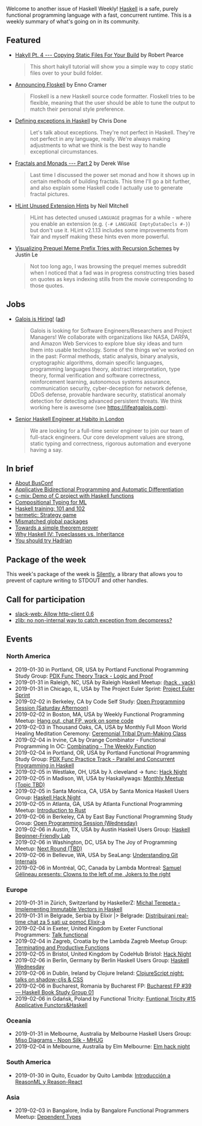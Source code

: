 <!-- 2019-01-31 -->

Welcome to another issue of Haskell Weekly!
[Haskell](https://www.haskell.org) is a safe, purely functional programming language with a fast, concurrent runtime.
This is a weekly summary of what's going on in its community.

## Featured

-   [Hakyll Pt. 4 --- Copying Static Files For Your Build](https://robertwpearce.com/hakyll-pt-4-copying-static-files-for-your-build.html) by Robert Pearce

    > This short hakyll tutorial will show you a simple way to copy static files over to your build folder.

-   [Announcing Floskell](https://memfrob.de/posts/announcing-floskell/) by Enno Cramer

    > Floskell is a new Haskell source code formatter. Floskell tries to be flexible, meaning that the user should be able to tune the output to match their personal style preference.

-   [Defining exceptions in Haskell](https://www.fpcomplete.com/blog/defining-exceptions-in-haskell) by Chris Done

    > Let's talk about exceptions. They're not perfect in Haskell. They're not perfect in any language, really. We're always making adjustments to what we think is the best way to handle exceptional circumstances.

-   [Fractals and Monads --- Part 2](https://dkwise.wordpress.com/2019/01/30/fractals-and-monads-part-2/) by Derek Wise

    > Last time I discussed the power set monad and how it shows up in certain methods of building fractals. This time I'll go a bit further, and also explain some Haskell code I actually use to generate fractal pictures.

-   [HLint Unused Extension Hints](https://neilmitchell.blogspot.com/2019/01/hlint-unused-extension-hints.html) by Neil Mitchell

    > HLint has detected unused `LANGUAGE` pragmas for a while - where you enable an extension (e.g. `{-# LANGUAGE EmptyDataDecls #-}`) but don't use it. HLint v2.1.13 includes some improvements from Yair and myself making these hints even more powerful.

-   [Visualizing Prequel Meme Prefix Tries with Recursion Schemes](https://blog.jle.im/entry/tries-with-recursion-schemes.html) by Justin Le

    > Not too long ago, I was browsing the prequel memes subreddit when I noticed that a fad was in progress constructing tries based on quotes as keys indexing stills from the movie corresponding to those quotes.

## Jobs

-   [Galois is Hiring!](https://workforcenow.adp.com/jobs/apply/posting.html?client=galois&ccId=19000101_000001&type=MP&lang=en_US) ([ad](https://haskellweekly.news/advertising.html))

    > Galois is looking for Software Engineers/Researchers and Project Managers! We collaborate with organizations like NASA, DARPA, and Amazon Web Services to explore blue sky ideas and turn them into usable technology. Some of the things we've worked on in the past: Formal methods, static analysis, binary analysis, cryptographic algorithms, domain specific languages, programming languages theory, abstract interpretation, type theory, formal verification and software correctness, reinforcement learning, autonomous systems assurance, communication security, cyber-deception for network defense, DDoS defense, provable hardware security, statistical anomaly detection for detecting advanced persistent threats. We think working here is awesome (see <https://lifeatgalois.com>).

-   [Senior Haskell Engineer at Habito in London](https://functional.works-hub.com/jobs/senior-haskell-engineer-london-united-kingdom-98704)

    > We are looking for a full-time senior engineer to join our team of full-stack engineers. Our core development values are strong, static typing and correctness, rigorous automation and everyone having a say.

## In brief

-   [About BusConf](https://www.tpflug.me/2019/01/28/about-busconf/)
-   [Applicative Bidirectional Programming and Automatic Differentiation](http://www.philipzucker.com/bidirectional-applicative-programming-and-automatic-differentation/)
-   [c-mix: Demo of C project with Haskell functions](https://github.com/begriffs/c-mix/tree/d509128d6d1a54d9c6a35b7baf8f52759ff42ad9)
-   [Compositional Typing for ML](https://hydraz.semi.works/posts/2019-01-28.html)
-   [Haskell training: 101 and 102](https://github.com/google/haskell-trainings/tree/a14f9f922b5cc46bc04b96203c688ddbe5ad1fc7)
-   [hermetic: Strategy game](https://github.com/seagreen/hermetic/tree/727381714c956a385c3968ea2a84ce9ecbf8c2d9)
-   [Mismatched global packages](https://www.snoyman.com/blog/2019/01/mismatched-global-packages)
-   [Towards a simple theorem prover](https://medium.com/@maiavictor/towards-a-simple-theorem-prover-5005a1e66a6f)
-   [Why Haskell IV: Typeclasses vs. Inheritance](https://mmhaskell.com/blog/2019/1/28/why-haskell-iv-typeclasses-vs-inheritance)
-   [You should try Hadrian](https://blogs.ncl.ac.uk/andreymokhov/you-should-try-hadrian/)

## Package of the week

This week's package of the week is [Silently](https://hackage.haskell.org/package/silently-1.2.5),
a library that allows you to prevent of capture writing to STDOUT and other handles.

## Call for participation

-   [slack-web: Allow http-client 0.6](https://github.com/jpvillaisaza/slack-web/issues/72)
-   [zlib: no non-internal way to catch exception from decompress?](https://github.com/haskell/zlib/issues/9)

## Events

### North America

- 2019-01-30 in Portland, OR, USA by Portland Functional Programming Study Group: [PDX Func Theory Track - Logic and Proof](https://www.meetup.com/Portland-Functional-Programming-Study-Group/events/mpwwbqyzcbfc/)
- 2019-01-31 in Raleigh, NC, USA by Raleigh Haskell Meetup: [(hack . yack)](https://www.meetup.com/Raleigh-Haskell-Meetup/events/nsfsnqyzcbpc/)
- 2019-01-31 in Chicago, IL, USA by The Project Euler Sprint: [Project Euler Sprint](https://www.meetup.com/Project-Euler-Sprint/events/ngwzxmyzcbpc/)
- 2019-02-02 in Berkeley, CA by Code Self Study: [Open Programming Session (Saturday Afternoon)](https://www.meetup.com/codeselfstudy/events/dkwpzpyzdbdb/)
- 2019-02-02 in Boston, MA, USA by Weekly Functional Programming Meetup: [Hang out, chat FP, work on some code](https://www.meetup.com/Weekly-Functional-Programming-Meetup/events/vdlnqpyzdbdb/)
- 2019-02-03 in Thousand Oaks, CA, USA by Monthly Full Moon World Healing Meditation Ceremony: [Ceremonial Tribal Drum-Making Class](https://www.meetup.com/Full-Moon-World-Healing-Meditation-Ceremony/events/258086797/)
- 2019-02-04 in Irvine, CA by Orange Combinator - Functional Programming In OC: [Combinating - The Weekly Function](https://www.meetup.com/orange-combinator/events/lxvjrpyzdbgb/)
- 2019-02-04 in Portland, OR, USA by Portland Functional Programming Study Group: [PDX Func Practice Track - Parallel and Concurrent Programming in Haskell](https://www.meetup.com/Portland-Functional-Programming-Study-Group/events/rtfghqyzdbgb/)
- 2019-02-05 in Westlake, OH, USA by λ cleveland -> func: [Hack Night](https://www.meetup.com/%CE%BB-cleveland-func/events/ntkvqpyzdbhb/)
- 2019-02-05 in Madison, WI, USA by Haskallywags: [Monthly Meetup (Topic TBD)](https://www.meetup.com/Haskallywags/events/258126764/)
- 2019-02-05 in Santa Monica, CA, USA by Santa Monica Haskell Users Group: [Haskell Hack Night](https://www.meetup.com/santa-monica-haskell/events/258340965/)
- 2019-02-05 in Atlanta, GA, USA by Atlanta Functional Programming Meetup: [Introduction to Rust](https://www.meetup.com/Atlanta-Functional-Programming-Meetup/events/258468374/)
- 2019-02-06 in Berkeley, CA by East Bay Functional Programming Study Group: [Open Programming Session (Wednesday)](https://www.meetup.com/eastbayfunctionalprogramming/events/wmzxpqyzdbjb/)
- 2019-02-06 in Austin, TX, USA by Austin Haskell Users Group: [Haskell Beginner-Friendly Lab](https://www.meetup.com/ATX-Haskell/events/dsldppyzdbjb/)
- 2019-02-06 in Washington, DC, USA by The Joy of Programming Meetup: [Next Round (TBD)](https://www.meetup.com/Joy-of-Programming-DC/events/xpnxbpyzdbjb/)
- 2019-02-06 in Bellevue, WA, USA by SeaLang: [Understanding Git Internals](https://www.meetup.com/SeaLang/events/255375617/)
- 2019-02-06 in Montréal, QC, Canada by Lambda Montreal: [Samuel Gélineau presents: Clowns to the left of me, Jokers to the right](https://www.meetup.com/lambda-montreal/events/258177731/)

### Europe

- 2019-01-31 in Zürich, Switzerland by HaskellerZ: [Michal Terepeta - Implementing Immutable Vectors in Haskell](https://www.meetup.com/HaskellerZ/events/257937027/)
- 2019-01-31 in Belgrade, Serbia by Elixir |> Belgrade: [Distribuirani real-time chat za 5 sati uz pomoć Elixir-a](https://www.meetup.com/elixirbelgrade/events/257139789/)
- 2019-02-04 in Exeter, United Kingdom by Exeter Functional Programmers: [Talk functional](https://www.meetup.com/Exeter-Functional-Programmers/events/nxxtmqyzdbgb/)
- 2019-02-04 in Zagreb, Croatia by the Lambda Zagreb Meetup Group: [Terminating and Productive Functions](https://www.meetup.com/lambdazagreb/events/257933910/)
- 2019-02-05 in Bristol, United Kingdom by CodeHub Bristol: [Hack Night](https://www.meetup.com/CodeHub-Bristol/events/kdbxqqyzdbhb/)
- 2019-02-06 in Berlin, Germany by Berlin Haskell Users Group: [Haskell Wednesday](https://www.meetup.com/berlinhug/events/pvpwqpyzdbjb/)
- 2019-02-06 in Dublin, Ireland by Clojure Ireland: [ClojureScript night: talks on shadow-cljs & CSS](https://www.meetup.com/Clojure-Ireland/events/258448826/)
- 2019-02-06 in Bucharest, Romania by Bucharest FP: [Bucharest FP #39 — Haskell Book Study Group 01](https://www.meetup.com/bucharestfp/events/258384298/)
- 2019-02-06 in Gdańsk, Poland by Functional Tricity: [Funtional Tricity #15 Applicative Functors&Haskell](https://www.meetup.com/FunctionalTricity/events/258096469/)

### Oceania

- 2019-01-31 in Melbourne, Australia by Melbourne Haskell Users Group: [Miso Diagrams - Noon Silk - MHUG](https://www.meetup.com/Melbourne-Haskell-Users-Group/events/qfptslyzcbpc/)
- 2019-02-04 in Melbourne, Australia by Elm Melbourne: [Elm hack night](https://www.meetup.com/Elm-Melbourne/events/wvhsfpyzdbgb/)

### South America

- 2019-01-30 in Quito, Ecuador by Quito Lambda: [Introducción a ReasonML y Reason-React](https://www.meetup.com/Quito-Lambda-Meetup/events/mscxlpyzcbfc/)

### Asia

- 2019-02-03 in Bangalore, India by Bangalore Functional Programmers Meetup: [Dependent Types](https://www.meetup.com/Bangalore-Functional-Programmers-Meetup/events/257190264/)
